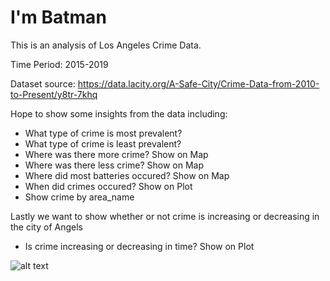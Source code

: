 # I'm Batman
This is an analysis of Los Angeles Crime Data.

Time Period: 2015-2019

Dataset source: https://data.lacity.org/A-Safe-City/Crime-Data-from-2010-to-Present/y8tr-7khq

Hope to show some insights from the data including:

* What type of crime is most prevalent?
* What type of crime is least prevalent?
* Where was there more crime? Show on Map
* Where was there less crime? Show on Map
* Where did most batteries occured? Show on Map
* When did crimes occured? Show on Plot
* Show crime by area_name

Lastly we want to show whether or not crime is increasing or decreasing in the city of Angels
* Is crime increasing or decreasing in time? Show on Plot

![alt text](https://i.ytimg.com/vi/hPand5uvemA/maxresdefault.jpg)
